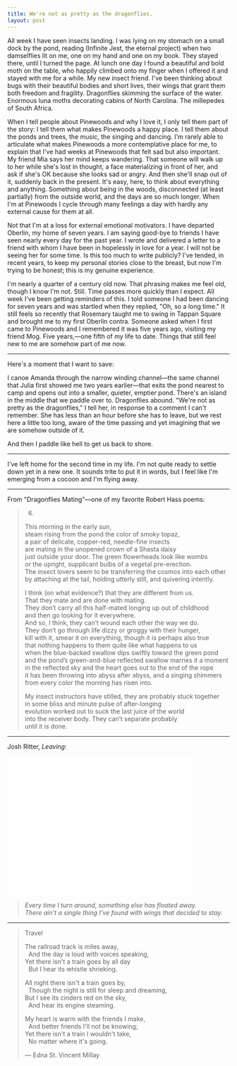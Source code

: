 ```yaml
---
title: We're not as pretty as the dragonflies.
layout: post
---
```


All week I have seen insects landing. I was lying on my stomach on a small dock by the pond, reading (Infinite Jest, the eternal project) when two damselflies lit on me, one on my hand and one on my book. They stayed there, until I turned the page. At lunch one day I found a beautiful and bold moth on the table, who happily climbed onto my finger when I offered it and stayed with me for a while. My new insect friend. I've been thinking about bugs with their beautiful bodies and short lives, their wings that grant them both freedom and fragility. Dragonflies skimming the surface of the water. Enormous luna moths decorating cabins of North Carolina. The millepedes of South Africa.

When I tell people about Pinewoods and why I love it, I only tell them part of the story: I tell them what makes Pinewoods a happy place. I tell them about the ponds and trees, the music, the singing and dancing. I'm rarely able to articulate what makes Pinewoods a more contemplative place for me, to explain that I've had weeks at Pinewoods that felt sad but also important. My friend Mia says her mind keeps wandering. That someone will walk up to her while she's lost in thought, a face materializing in front of her, and ask if she's OK because she looks sad or angry. And then she'll snap out of it, suddenly back in the present. It's easy, here, to think about everything and anything. Something about being in the woods, disconnected (at least partially) from the outside world, and the days are so much longer. When I'm at Pinewoods I cycle through many feelings a day with hardly any external cause for them at all. 

Not that I'm at a loss for external emotional motivators. I have departed Oberlin, my home of seven years. I am saying good-bye to friends I have seen nearly every day for the past year. I wrote and delivered a letter to a friend with whom I have been in hopelessly in love for a year. I will not be seeing her for some time. Is this too much to write publicly? I've tended, in recent years, to keep my personal stories close to the breast, but now I'm trying to be honest; this is my genuine experience.

I'm nearly a quarter of a century old now. That phrasing makes me feel old, though I know I'm not. Still. Time passes more quickly than I expect. All week I've been getting reminders of this. I told someone I had been dancing for seven years and was startled when they replied, "Oh, so a long time." It still feels so recently that Rosemary taught me to swing in Tappan Square and brought me to my first Oberlin contra. Someone asked when I first came to Pinewoods and I remembered it was five years ago, visiting my friend Mog. Five years,—one fifth of my life to date. Things that still feel new to me are somehow part of me now.

* * *

Here's a moment that I want to save:

I canoe Amanda through the narrow winding channel—the same channel that Julia first showed me two years earlier—that exits the pond nearest to camp and opens out into a smaller, quieter, emptier pond. There's an island in the middle that we paddle over to. Dragonflies abound. "We're not as pretty as the dragonflies," I tell her, in response to a comment I can't remember. She has less than an hour before she has to leave, but we rest here a little too long, aware of the time passing and yet imagining that we are somehow outside of it.

And then I paddle like hell to get us back to shore.

* * *

I've left home for the second time in my life. I'm not quite ready to settle down yet in a new one. It sounds trite to put it in words, but I feel like I'm emerging from a cocoon and I'm flying away.

* * *

From "Dragonflies Mating"—one of my favorite Robert Hass poems:

> 6.  
>   
> This morning in the early sun,  
> steam rising from the pond the color of smoky topaz,  
> a pair of delicate, copper-red, needle-fine insects  
> are mating in the unopened crown of a Shasta daisy  
> just outside your door. The green flowerheads look like wombs  
> or the upright, supplicant bulbs of a vegetal pre-erection.  
> The insect lovers seem to be transferring the cosmos into each other  
> by attaching at the tail, holding utterly still, and quivering intently.  
>   
> I think (on what evidence?) that they are different from us.  
> That they mate and are done with mating.  
> They don’t carry all this half-mated longing up out of childhood  
> and then go looking for it everywhere.  
> And so, I think, they can’t wound each other the way we do.  
> They don’t go through life dizzy or groggy with their hunger,  
> kill with it, smear it on everything, though it is perhaps also true  
> that nothing happens to them quite like what happens to us  
> when the blue-backed swallow dips swiftly toward the green pond  
> and the pond’s green-and-blue reflected swallow marries it a moment  
> in the reflected sky and the heart goes out to the end of the rope  
> it has been throwing into abyss after abyss, and a singing shimmers  
> from every color the morning has risen into.  
>   
> My insect instructors have stilled, they are probably stuck together  
> in some bliss and minute pulse of after-longing  
> evolution worked out to suck the last juice of the world  
> into the receiver body. They can’t separate probably  
> until it is done.  

* * *

Josh Ritter, *Leaving*:

<iframe width="420" height="315" src="//www.youtube.com/embed/jz15FNoiEvs" frameborder="0" allowfullscreen></iframe>

> *Every time I turn around, something else has floated away.  
> There ain't a single thing I've found with wings that decided to stay.*

* * *

> Travel
> 
> The railroad track is miles away,  
> &nbsp;&nbsp;And the day is loud with voices speaking,  
> Yet there isn't a train goes by all day  
> &nbsp;&nbsp;But I hear its whistle shrieking.  
> 
> All night there isn't a train goes by,  
> &nbsp;&nbsp;Though the night is still for sleep and dreaming,  
> But I see its cinders red on the sky,  
> &nbsp;&nbsp;And hear its engine steaming.  
> 
> My heart is warm with the friends I make,  
> &nbsp;&nbsp;And better friends I'll not be knowing;  
> Yet there isn't a train I wouldn't take,  
> &nbsp;&nbsp;No matter where it's going.  
> 
> — Edna St. Vincent Millay